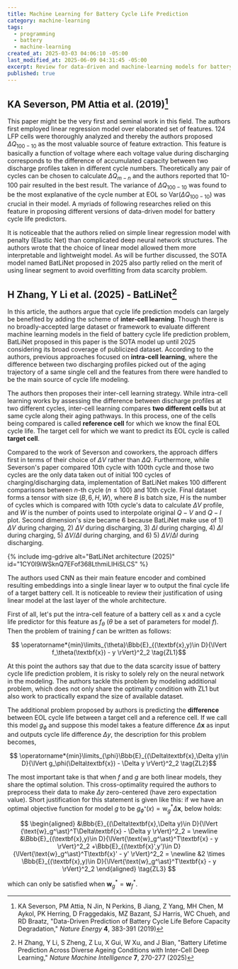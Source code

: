 ```yaml
---
title: Machine Learning for Battery Cycle Life Prediction
category: machine-learning
tags:
  - programming
  - battery
  - machine-learning
created_at: 2025-03-03 04:06:10 -05:00
last_modified_at: 2025-06-09 04:31:45 -05:00
excerpt: Review for data-driven and machine-learning models for battery cycle life prediction problem
published: true
---
```

## KA Severson, PM Attia et al. (2019)[^1]

This paper might be the very first and seminal work in this field.  The authors first employed linear regression model over elaborated set of features.  124 LFP cells were thoroughly analyzed and thereby the authors proposed $\Delta Q_{100-10}$ as the most valuable source of feature extraction.  This feature is basically a function of voltage where each voltage value during discharging corresponds to the difference of accumulated capacity between two discharge profiles taken in different cycle numbers.  Theoretically any pair of cycles can be chosen to calculate $\Delta Q_{m-n}$ and the authors reported that 10-100 pair resulted in the best result.  The variance of $\Delta Q_{100-10}$ was found to be the most explanative of the cycle number at EOL so $\text{Var}(\Delta Q_{100-10})$ was crucial in their model.  A myriads of following researches relied on this feature in proposing different versions of data-driven model for battery cycle life predictors.

It is noticeable that the authors relied on simple linear regression model with penalty (Elastic Net) than complicated deep neural network structures.  The authors wrote that the choice of linear model allowed them more interpretable and lightweight model.  As will be further discussed, the SOTA model named BatLiNet proposed in 2025 also partly relied on the merit of using linear segment to avoid overfitting from data scarcity problem.

[^1]: KA Severson, PM Attia, N Jin, N Perkins, B Jiang, Z Yang, MH Chen, M Aykol, PK Herring, D Fraggedakis, MZ Bazant, SJ Harris, WC Chueh, and RD Braatz, "Data-Driven Prediction of Battery Cycle Life Before Capacity Degradation," *Nature Energy* **4**, 383-391 (2019)

## H Zhang, Y Li et al. (2025) - BatLiNet[^2]

In this article, the authors argue that cycle life prediction models can largely be benefited by adding the scheme of **inter-cell learning**.  Though there is no broadly-accepted large dataset or framework to evaluate different machine learning models in the field of battery cycle life prediction problem, BatLiNet proposed in this paper is the SOTA model up until 2025 considering its broad coverage of publicized dataset.  According to the authors, previous approaches focused on **intra-cell learning**, where the difference between two discharging profiles picked out of the aging trajectory of a same single cell and the features from there were handled to be the main source of cycle life modeling.

The authors then proposes their inter-cell learning strategy.  While intra-cell learning works by assessing the difference between discharge profiles at two different cycles, inter-cell learning compares **two different cells** but at same cycle along their aging pathways.  In this process, one of the cells being compared is called **reference cell** for which we know the final EOL cycle life.  The target cell for which we want to predict its EOL cycle is called **target cell**.

Compared to the work of Severson and coworkers, the approach differs first in terms of their choice of $\Delta V$ rather than $\Delta Q$.  Furthermore, while Severson's paper compared 10th cycle with 100th cycle and those two cycles are the only data taken out of initial 100 cycles of charging/discharging data, implementation of BatLiNet makes 100 different comparisons between $n$-th cycle ($n \le 100$) and 10th cycle.  Final dataset forms a tensor with size $(B, 6, H, W)$, where $B$ is batch size, $H$ is the number of cycles which is compared with 10th cycle's data to calculate $\Delta V$ profile, and $W$ is the number of points used to interpolate original $Q-V$ and $Q-I$ plot.  Second dimension's size became 6 because BatLiNet make use of 1) $\Delta V$ during charging, 2) $\Delta V$ during discharging, 3) $\Delta I$ during charging, 4) $\Delta I$ during charging, 5) $\Delta V / \Delta I$ during charging, and 6) 5) $\Delta V / \Delta I$ during discharging.

{% include img-gdrive alt="BatLiNet architecture (2025)" id="1CY0l9iWSknQ7EFof368LthmiLIHiSLCS" %}

The authors used CNN as their main feature encoder and combined resulting embeddings into a single linear layer $\text{w}$ to output the final cycle life of a target battery cell.  It is noticeable to review their justification of using linear model at the last layer of the whole architecture.

First of all, let's put the intra-cell feature of a battery cell as $\text{x}$ and a cycle life predictor for this feature as $f_\theta$ ($\theta$ be a set of parameters for model $f$).  Then the problem of training $f$ can be written as follows:

$$ \operatorname*{min}\limits_{\theta}\Bbb{E}_{(\textbf{x},y)\in D}{\lVert f_\theta(\textbf{x}) - y \rVert}^2_2 \tag{ZL1}$$

At this point the authors say that due to the data scarcity issue of battery cycle life prediction problem, it is risky to solely rely on the neural network in the modeling.  The authors tackle this problem by modeling additional problem, which does not only share the optimality condition with $\text{ZL1}$ but also work to practically expand the size of available dataset.

The additional problem proposed by authors is predicting the **difference** between EOL cycle life between a target cell and a reference cell.  If we call this model $g_\phi$ and suppose this model takes a feature difference $\Delta\textbf{x}$ as input and outputs cycle life difference $\Delta y$, the description for this problem becomes,

$$ \operatorname*{min}\limits_{\phi}\Bbb{E}_{(\Delta\textbf{x},\Delta y)\in D}{\lVert g_\phi(\Delta\textbf{x}) - \Delta y \rVert}^2_2 \tag{ZL2}$$

The most important take is that when $f$ and $g$ are both linear models, they share the optimal solution.  This cross-optimality required the authors to preprocess their data to make $\Delta y$ zero-centered (have zero expectation value).  Short justification for this statement is given like this: if we have an optimal objective function for model $g$ to be $g_{\phi^\ast}(x)=\text{w}_g^\ast \Delta\textbf{x}$, below holds:

$$ \begin{aligned}
   &\Bbb{E}_{(\Delta\textbf{x},\Delta y)\in D}{\lVert {\text{w}_g^\ast}^T\Delta\textbf{x} - \Delta y \rVert}^2_2 = \newline
   &\Bbb{E}_{(\textbf{x},y)\in D}{\lVert{\text{w}_g^\ast}^T\textbf{x} - y \rVert}^2_2 
   +\Bbb{E}_{(\textbf{x}',y')\in D}{\lVert{\text{w}_g^\ast}^T\textbf{x}' - y' \rVert}^2_2
   = \newline
   &2 \times \Bbb{E}_{(\textbf{x},y)\in D}{\lVert{\text{w}_g^\ast}^T\textbf{x} - y \rVert}^2_2   \end{aligned} 
   \tag{ZL3} $$

which can only be satisfied when $\textbf{w}_g^* = \textbf{w}_f^*$.

[^2]: H Zhang, Y Li, S Zheng, Z Lu, X Gui, W Xu, and J Bian, "Battery Lifetime Prediction Across Diverse Ageing Conditions with Inter-Cell Deep Learning," *Nature Machine Intelligence* **7**, 270-277 (2025)